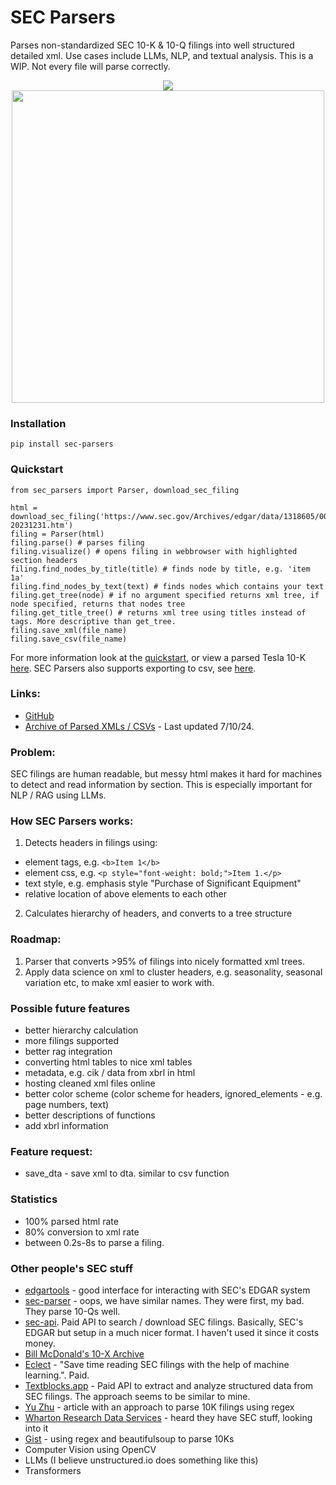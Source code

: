 # SEC Parsers
Parses non-standardized SEC 10-K & 10-Q filings into well structured detailed xml. Use cases include LLMs, NLP, and textual analysis. This is a WIP. Not every file will parse correctly.

<div align="center">
  <img src="https://raw.githubusercontent.com/john-friedman/SEC-Parsers/main/Assets/tesla_visualization.png">
</div>
<div align="center">
  <img src="https://raw.githubusercontent.com/john-friedman/SEC-Parsers/main/Assets/tesla_tree_v2.png" width="500">
</div>


### Installation
```pip install sec-parsers```

### Quickstart
```
from sec_parsers import Parser, download_sec_filing

html = download_sec_filing('https://www.sec.gov/Archives/edgar/data/1318605/000162828024002390/tsla-20231231.htm')
filing = Parser(html)
filing.parse() # parses filing
filing.visualize() # opens filing in webbrowser with highlighted section headers
filing.find_nodes_by_title(title) # finds node by title, e.g. 'item 1a'
filing.find_nodes_by_text(text) # finds nodes which contains your text
filing.get_tree(node) # if no argument specified returns xml tree, if node specified, returns that nodes tree
filing.get_title_tree() # returns xml tree using titles instead of tags. More descriptive than get_tree.
filing.save_xml(file_name)
filing.save_csv(file_name)
```

For more information look at the [quickstart](Examples/quickstart.ipynb), or view a parsed Tesla 10-K [here](Examples/tesla_10k.xml). SEC Parsers also supports exporting to csv, see [here](Examples/tesla_10k.csv).

### Links: 
* [GitHub](https://github.com/john-friedman/SEC-Parsers/)
* [Archive of Parsed XMLs / CSVs](https://www.dropbox.com/scl/fo/np1lpow7r3bissz80ze3o/AKGM8skBrUfEGlSweofAUDU?rlkey=cz1r78jofntjeq4ax2vb2yd0u&e=1&st=mdcwgfcm&dl=0) - Last updated 7/10/24.

### Problem:
SEC filings are human readable, but messy html makes it hard for machines to detect and read information by section. This is especially important for NLP / RAG using LLMs.

### How SEC Parsers works:
1. Detects headers in filings using:
* element tags, e.g. `<b>Item 1</b>`
* element css, e.g. `<p style="font-weight: bold;">Item 1.</p>`
* text style, e.g. emphasis style "Purchase of Significant Equipment"
* relative location of above elements to each other
2. Calculates hierarchy of headers, and converts to a tree structure

### Roadmap:
1. Parser that converts >95% of filings into nicely formatted xml trees. 
2. Apply data science on xml to cluster headers, e.g. seasonality, seasonal variation etc, to make xml easier to work with.

### Possible future features
* better hierarchy calculation
* more filings supported
* better rag integration
* converting html tables to nice xml tables
* metadata, e.g. cik / data from xbrl in html
* hosting cleaned xml files online
* better color scheme (color scheme for headers, ignored_elements - e.g. page numbers, text)
* better descriptions of functions
* add xbrl information

### Feature request:
* save_dta - save xml to dta. similar to csv function

### Statistics
* 100% parsed html rate
* 80% conversion to xml rate
* between 0.2s-8s to parse a filing.

### Other people's SEC stuff
* [edgartools](https://github.com/dgunning/edgartools) - good interface for interacting with SEC's EDGAR system
* [sec-parser](https://github.com/alphanome-ai/sec-parser) - oops, we have similar names. They were first, my bad. They parse 10-Qs well.
* [sec-api](https://sec-api.io/). Paid API to search / download SEC filings. Basically, SEC's EDGAR but setup in a much nicer format. I haven't used it since it costs money.
* [Bill McDonald's 10-X Archive](https://sraf.nd.edu/data/stage-one-10-x-parse-data/)
* [Eclect](https://eclect.us/) - "Save time reading SEC filings with the help of machine learning.". Paid.
* [Textblocks.app](https://www.textblocks.app/) - Paid API to extract and analyze structured data from SEC filings. The approach seems to be similar to mine.
* [Yu Zhu](https://yuzhu.run/how-to-parse-10x/) - article with an approach to parse 10K filings using regex
* [Wharton Research Data Services](https://wrds-www.wharton.upenn.edu/pages/grid-items/sec-analytics-suite/) - heard they have SEC stuff, looking into it
* [Gist](https://gist.github.com/anshoomehra/ead8925ea291e233a5aa2dcaa2dc61b2) - using regex and beautifulsoup to parse 10Ks
* Computer Vision using OpenCV
* LLMs (I believe unstructured.io does something like this)
* Transformers 
